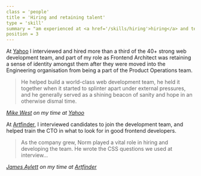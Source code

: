 ```yaml
---
class = 'people'
title = 'Hiring and retaining talent'
type = 'skill'
summary = "am experienced at <a href='/skills/hiring'>hiring</a> and team building"
position = 3
---
```


At [Yahoo][y] I interviewed and hired more than a third of the 40+ strong
web development team, and part of my role as Frontend Architect was retaining
a sense of identity amongst them after they were moved into the Engineering
organisation from being a part of the Product Operations team.

> He helped build a world-class web development team, he held it together when
> it started to splinter apart under external pressures, and he generally
> served as a shining beacon of sanity and hope in an otherwise dismal time.

<cite>[Mike West][mw] on my time at [Yahoo][y]</cite>


At [Artfinder][af], I interviewed candidates to join the development team,
and helped train the CTO in what to look for in good frontend developers.

> As the company grew, Norm played a vital role in hiring and developing the
> team. He wrote the CSS questions we used at interview…

<cite>[James Aylett][ja] on my time at [Artfinder][af]</cite>


[af]: /employment/artfinder
[ja]: /recommendations/james-aylett
[mw]: /recommendations/mike-west
[y]: /employment/yahoo
